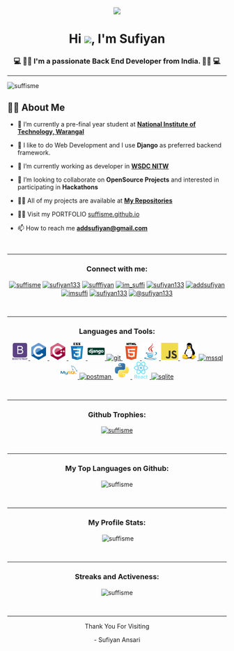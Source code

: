 <div background align="center">
<img align="center" src="https://media3.giphy.com/media/f3iwJFOVOwuy7K6FFw/giphy.gif?cid=790b761194e0e227520f0b13453b5dd38f026741b89a35f6&rid=giphy.gif&ct=g" />
</div>
<h1 align="center">Hi <img src="https://raw.githubusercontent.com/MartinHeinz/MartinHeinz/master/wave.gif" width="30px">, I'm Sufiyan</h1>
<h3 align="center">💻 👨‍💻 I'm a passionate Back End Developer from India. 👨‍💻 💻</h3>
  <hr/>
<p align="left"> <img src="https://komarev.com/ghpvc/?username=suffisme&label=Profile%20views&color=0e75b6&style=flat" alt="suffisme" /> </p>

<!-- <p align="left"> <a href="https://github.com/ryo-ma/github-profile-trophy"><img src="https://github-profile-trophy.vercel.app/?username=suffisme&column=3&margin-w=15&margin-h=15" alt="suffisme" /></a> </p>
<img src="https://github-profile-trophy.vercel.app/?username=suffisme&theme=dracula&column=3&margin-w=15&margin-h=15 (https://github.com/ryo-ma/github-profile-trophy)"> -->

##  🙋‍♂️ About Me

- 🔭 I’m currently a pre-final year student at **[National Institute of Technology, Warangal](https://www.nitw.ac.in)**

- 🌱  I like to do Web Development and I use **Django** as preferred backend framework.

- 🌱 I’m currently working as developer in **[WSDC NITW](https://wsdc.nitw.ac.in)**

- 👯 I’m looking to collaborate on **OpenSource Projects** and interested in participating in **Hackathons**

- 👨‍💻 All of my projects are available at **[My Repositories](https://github.com/suffisme?tab=repositories)**

- 👨‍💻 Visit my PORTFOLIO [suffisme.github.io](suffisme.github.io)

- 📫 How to reach me **addsufiyan@gmail.com**

<br/>
  <hr/>
<h3 align="center">Connect with me:</h3>
<p align="center">
<a href="https://dev.to/suffisme" target="blank"><img align="center" src="https://cdn.jsdelivr.net/npm/simple-icons@3.0.1/icons/dev-dot-to.svg" alt="suffisme" height="30" width="40" /></a>
<a href="https://linkedin.com/in/sufiyan133" target="blank"><img align="center" src="https://raw.githubusercontent.com/rahuldkjain/github-profile-readme-generator/master/src/images/icons/Social/linked-in-alt.svg" alt="sufiyan133" height="30" width="40" /></a>
<a href="https://fb.com/sufffiyan" target="blank"><img align="center" src="https://raw.githubusercontent.com/rahuldkjain/github-profile-readme-generator/master/src/images/icons/Social/facebook.svg" alt="sufffiyan" height="30" width="40" /></a>
<a href="https://instagram.com/im_suffi" target="blank"><img align="center" src="https://raw.githubusercontent.com/rahuldkjain/github-profile-readme-generator/master/src/images/icons/Social/instagram.svg" alt="im_suffi" height="30" width="40" /></a>
<a href="https://www.codechef.com/users/sufiyan133" target="blank"><img align="center" src="https://cdn.jsdelivr.net/npm/simple-icons@3.1.0/icons/codechef.svg" alt="sufiyan133" height="30" width="40" /></a>
<a href="https://www.hackerrank.com/addsufiyan" target="blank"><img align="center" src="https://raw.githubusercontent.com/rahuldkjain/github-profile-readme-generator/master/src/images/icons/Social/hackerrank.svg" alt="addsufiyan" height="30" width="40" /></a>
<a href="https://codeforces.com/profile/imsuffi" target="blank"><img align="center" src="https://cdn.jsdelivr.net/npm/simple-icons@3.0.1/icons/codeforces.svg" alt="imsuffi" height="30" width="40" /></a>
<a href="https://www.leetcode.com/sufiyan133" target="blank"><img align="center" src="https://raw.githubusercontent.com/rahuldkjain/github-profile-readme-generator/master/src/images/icons/Social/leet-code.svg" alt="sufiyan133" height="30" width="40" /></a>
<a href="https://www.hackerearth.com/@sufiyan133" target="blank"><img align="center" src="https://raw.githubusercontent.com/rahuldkjain/github-profile-readme-generator/master/src/images/icons/Social/hackerearth.svg" alt="@sufiyan133" height="30" width="40" /></a>
</p>
<br/>
  <hr/>
<h3 align="center">Languages and Tools:</h3>
<p align="center"> <a href="https://getbootstrap.com" target="_blank"> <img src="https://raw.githubusercontent.com/devicons/devicon/master/icons/bootstrap/bootstrap-plain-wordmark.svg" alt="bootstrap" width="40" height="40"/> </a> <a href="https://www.cprogramming.com/" target="_blank"> <img src="https://raw.githubusercontent.com/devicons/devicon/master/icons/c/c-original.svg" alt="c" width="40" height="40"/> </a> <a href="https://www.w3schools.com/cpp/" target="_blank"> <img src="https://raw.githubusercontent.com/devicons/devicon/master/icons/cplusplus/cplusplus-original.svg" alt="cplusplus" width="40" height="40"/> </a> <a href="https://www.w3schools.com/css/" target="_blank"> <img src="https://raw.githubusercontent.com/devicons/devicon/master/icons/css3/css3-original-wordmark.svg" alt="css3" width="40" height="40"/> </a> <a href="https://www.djangoproject.com/" target="_blank"> <img src="https://raw.githubusercontent.com/devicons/devicon/master/icons/django/django-original.svg" alt="django" width="40" height="40"/> </a> <a href="https://git-scm.com/" target="_blank"> <img src="https://www.vectorlogo.zone/logos/git-scm/git-scm-icon.svg" alt="git" width="40" height="40"/> </a> <a href="https://www.w3.org/html/" target="_blank"> <img src="https://raw.githubusercontent.com/devicons/devicon/master/icons/html5/html5-original-wordmark.svg" alt="html5" width="40" height="40"/> </a> <a href="https://www.java.com" target="_blank"> <img src="https://raw.githubusercontent.com/devicons/devicon/master/icons/java/java-original.svg" alt="java" width="40" height="40"/> </a> <a href="https://developer.mozilla.org/en-US/docs/Web/JavaScript" target="_blank"> <img src="https://raw.githubusercontent.com/devicons/devicon/master/icons/javascript/javascript-original.svg" alt="javascript" width="40" height="40"/> </a> <a href="https://www.linux.org/" target="_blank"> <img src="https://raw.githubusercontent.com/devicons/devicon/master/icons/linux/linux-original.svg" alt="linux" width="40" height="40"/> </a> <a href="https://www.microsoft.com/en-us/sql-server" target="_blank"> <img src="https://www.svgrepo.com/show/303229/microsoft-sql-server-logo.svg" alt="mssql" width="40" height="40"/> </a> <a href="https://www.mysql.com/" target="_blank"> <img src="https://raw.githubusercontent.com/devicons/devicon/master/icons/mysql/mysql-original-wordmark.svg" alt="mysql" width="40" height="40"/> </a> <a href="https://postman.com" target="_blank"> <img src="https://www.vectorlogo.zone/logos/getpostman/getpostman-icon.svg" alt="postman" width="40" height="40"/> </a> <a href="https://www.python.org" target="_blank"> <img src="https://raw.githubusercontent.com/devicons/devicon/master/icons/python/python-original.svg" alt="python" width="40" height="40"/> </a> <a href="https://reactjs.org/" target="_blank"> <img src="https://raw.githubusercontent.com/devicons/devicon/master/icons/react/react-original-wordmark.svg" alt="react" width="40" height="40"/> </a> <a href="https://www.sqlite.org/" target="_blank"> <img src="https://www.vectorlogo.zone/logos/sqlite/sqlite-icon.svg" alt="sqlite" width="40" height="40"/> </a> </p>
<br/>
<hr/>
<div align="center"> 
<h3 align="center">Github Trophies:</h3>
<p> <a href="https://github.com/ryo-ma/github-profile-trophy"><img src="https://github-profile-trophy.vercel.app/?username=suffisme" alt="suffisme" /></a> </p>
<br/>
<hr/>
<h3 align="center">My Top Languages on Github:</h3>
<p><img align="center" src="https://github-readme-stats.vercel.app/api/top-langs?username=suffisme&show_icons=true&locale=en&layout=compact" alt="suffisme" /></p>
<br/>
<hr/>
<h3 align="center">My Profile Stats:</h3>
<p>&nbsp;<img align="center" src="https://github-readme-stats.vercel.app/api?username=suffisme&show_icons=true&locale=en" alt="suffisme" /></p>
<br/>
  <hr/>
 <h3 align="center">Streaks and Activeness:</h3>
<p><img align="center" src="https://github-readme-streak-stats.herokuapp.com/?user=suffisme&" alt="suffisme" /></p>
  <br><hr>
  <p>Thank You For Visiting</p>
  <p>- Sufiyan Ansari</p>
</div>


<!-- <br>
<h3 sligh=left>Github Trophies,Stats and Top Language Used : </h3>
<br>
<img src="https://github-profile-trophy.vercel.app/?username=suffisme&theme=dracula&column=3&margin-w=15&margin-h=15 (https://github.com/ryo-ma/github-profile-trophy)">

<p>&nbsp;<img align="center" src="https://github-readme-stats.vercel.app/api?username=suffisme&show_icons=true&count_private=true&theme=dark" alt="suffisme" /></p>

![Top Langs](https://github-readme-stats.vercel.app/api/top-langs/?username=suffisme&layout=compact&theme=dark) -->
